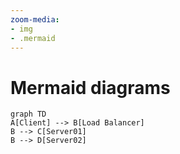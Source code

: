 ```yaml
---
zoom-media:
- img
- .mermaid
---
```


# Mermaid diagrams

```mermaid
graph TD
A[Client] --> B[Load Balancer]
B --> C[Server01]
B --> D[Server02]
```

